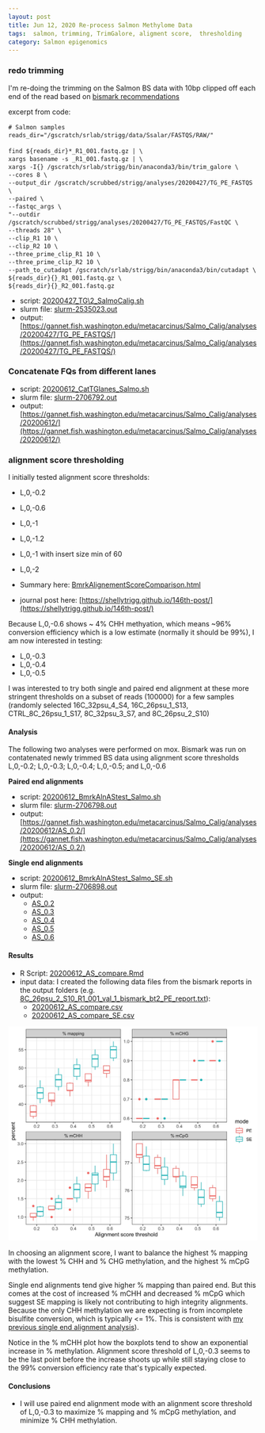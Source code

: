 ```yaml
---
layout: post
title: Jun 12, 2020 Re-process Salmon Methylome Data 
tags:  salmon, trimming, TrimGalore, aligment score,  thresholding
category: Salmon epigenomics
---
```


### redo trimming
I'm re-doing the trimming on the Salmon BS data with 10bp clipped off each end of the read based on [bismark recommendations](https://rawgit.com/FelixKrueger/Bismark/master/Docs/Bismark_User_Guide.html#ix-notes-about-different-library-types-and-commercial-kits)

excerpt from code:

```
# Salmon samples
reads_dir="/gscratch/srlab/strigg/data/Ssalar/FASTQS/RAW/"

find ${reads_dir}*_R1_001.fastq.gz | \
xargs basename -s _R1_001.fastq.gz | \
xargs -I{} /gscratch/srlab/strigg/bin/anaconda3/bin/trim_galore \
--cores 8 \
--output_dir /gscratch/scrubbed/strigg/analyses/20200427/TG_PE_FASTQS \
--paired \
--fastqc_args \
"--outdir /gscratch/scrubbed/strigg/analyses/20200427/TG_PE_FASTQS/FastQC \
--threads 28" \
--clip_R1 10 \
--clip_R2 10 \
--three_prime_clip_R1 10 \
--three_prime_clip_R2 10 \
--path_to_cutadapt /gscratch/srlab/strigg/bin/anaconda3/bin/cutadapt \
${reads_dir}{}_R1_001.fastq.gz \
${reads_dir}{}_R2_001.fastq.gz 

```

- script:  [20200427\_TG\2_SalmoCalig.sh](https://gannet.fish.washington.edu/metacarcinus/mox_jobs/20200427_TG_SalmoCalig.sh)
- slurm file:  [slurm-2535023.out](https://gannet.fish.washington.edu/metacarcinus/Salmo_Calig/analyses/20200427/slurm-2535023.out)
- output: [https://gannet.fish.washington.edu/metacarcinus/Salmo_Calig/analyses/20200427/TG_PE_FASTQS/](https://gannet.fish.washington.edu/metacarcinus/Salmo_Calig/analyses/20200427/TG_PE_FASTQS/)

### Concatenate FQs from different lanes
- script: [20200612\_CatTGlanes\_Salmo.sh](https://gannet.fish.washington.edu/metacarcinus/mox_jobs/20200612_CatTGlanes_Salmo.sh)
- slurm file: [slurm-2706792.out](https://gannet.fish.washington.edu/metacarcinus/Salmo_Calig/analyses/20200612/slurm-2706792.out)
- output: [https://gannet.fish.washington.edu/metacarcinus/Salmo_Calig/analyses/20200612/](https://gannet.fish.washington.edu/metacarcinus/Salmo_Calig/analyses/20200612/)

### alignment score thresholding

I initially tested alignment score thresholds: 

- L,0,-0.2
- L,0,-0.6
- L,0,-1
- L,0,-1.2
- L,0,-1 with insert size min of 60
- L,0,-2

- Summary here: [BmrkAlignementScoreComparison.html](https://htmlpreview.github.io/?https://github.com/shellytrigg/Salmon_sealice/blob/master/analyses/AlignmentScoreComparison/BmrkAlignementScoreComparison.html)
- journal post here: [https://shellytrigg.github.io/146th-post/](https://shellytrigg.github.io/146th-post/)

Because L,0,-0.6 shows ~ 4% CHH methyation, which means ~96% conversion efficiency which is a low estimate (normally it should be 99%), I am now interested in testing:

- L,0,-0.3
- L,0,-0.4
- L,0,-0.5 

I was interested to try both single and paired end alignment at these more stringent thresholds on a subset of reads (100000) for a few samples (randomly selected 16C\_32psu\_4\_S4, 16C\_26psu\_1\_S13, CTRL\_8C\_26psu\_1\_S17, 8C\_32psu\_3\_S7, and 8C\_26psu\_2\_S10)

#### Analysis

The following two analyses were performed on mox. Bismark was run on contatenated newly trimmed BS data using alignment score thresholds L,0,-0.2; L,0,-0.3; L,0,-0.4; L,0,-0.5; and L,0,-0.6

**Paired end alignments**

- script: [20200612\_BmrkAlnAStest\_Salmo.sh](https://gannet.fish.washington.edu/metacarcinus/mox_jobs/20200612_BmrkAlnAStest_Salmo.sh)
- slurm file: [slurm-2706798.out](https://gannet.fish.washington.edu/metacarcinus/Salmo_Calig/analyses/20200612/slurm-2706798.out)
- output:  [https://gannet.fish.washington.edu/metacarcinus/Salmo_Calig/analyses/20200612/AS_0.2/](https://gannet.fish.washington.edu/metacarcinus/Salmo_Calig/analyses/20200612/AS_0.2/)

**Single end alignments**

- script: [20200612\_BmrkAlnAStest\_Salmo\_SE.sh](https://gannet.fish.washington.edu/metacarcinus/mox_jobs/20200612_BmrkAlnAStest_Salmo_SE.sh)
- slurm file: [slurm-2706898.out](https://gannet.fish.washington.edu/metacarcinus/Salmo_Calig/analyses/20200612/slurm-2706898.out)
- output: 
	- [AS_0.2](https://gannet.fish.washington.edu/metacarcinus/Salmo_Calig/analyses/20200612/AS_0.2/)
	- [AS_0.3](https://gannet.fish.washington.edu/metacarcinus/Salmo_Calig/analyses/20200612/AS_0.3/)
	- [AS_0.4](https://gannet.fish.washington.edu/metacarcinus/Salmo_Calig/analyses/20200612/AS_0.4/)
	- [AS_0.5](https://gannet.fish.washington.edu/metacarcinus/Salmo_Calig/analyses/20200612/AS_0.5/)
	- [AS_0.6](https://gannet.fish.washington.edu/metacarcinus/Salmo_Calig/analyses/20200612/AS_0.6/)


#### Results

- R Script:  [20200612\_AS\_compare.Rmd](https://github.com/shellytrigg/Salmon_sealice/blob/master/analyses/AlignmentScoreComparison/20200612_AS_compare.Rmd)
- input data: I created the following data files from the bismark reports in the output folders (e.g. [8C\_26psu\_2\_S10\_R1\_001\_val\_1\_bismark\_bt2\_PE\_report.txt](https://gannet.fish.washington.edu/metacarcinus/Salmo_Calig/analyses/20200612/AS_0.2/8C_26psu_2_S10_R1_001_val_1_bismark_bt2_PE_report.txt)):
	- [20200612\_AS\_compare.csv](https://github.com/shellytrigg/Salmon_sealice/blob/master/analyses/AlignmentScoreComparison/20200612_AS_compare.csv)
	- [20200612\_AS\_compare_SE.csv](https://github.com/shellytrigg/Salmon_sealice/blob/master/analyses/AlignmentScoreComparison/20200612_AS_compare_SE.csv)

[![](https://raw.githubusercontent.com/shellytrigg/Salmon_sealice/master/analyses/AlignmentScoreComparison/20200612_ASxmCandMapping.jpg)](https://raw.githubusercontent.com/shellytrigg/Salmon_sealice/master/analyses/AlignmentScoreComparison/20200612_ASxmCandMapping.jpg)

In choosing an alignment score, I want to balance the highest % mapping with the lowest % CHH and % CHG methylation, and the highest % mCpG methylation. 

Single end alignments tend give higher % mapping than paired end. But this comes at the cost of increased % mCHH and decreased % mCpG which suggest SE mapping is likely not contributing to high integrity alignments. Because the only CHH methylation we are expecting is from incomplete bisulfite conversion, which is typically <= 1%. This is consistent with [my previous single end alignment analysis](https://shellytrigg.github.io/310th-post/)).

Notice in the % mCHH plot how the boxplots tend to show an exponential increase in % methylation. Alignment score threshold of L,0,-0.3 seems to be the last point before the increase shoots up while still staying close to the 99% conversion efficiency rate that's typically expected.

#### Conclusions

- I will use paired end alignment mode with an alignment score threshold of L,0,-0.3 to maximize % mapping and % mCpG methylation, and minimize % CHH methylation.


